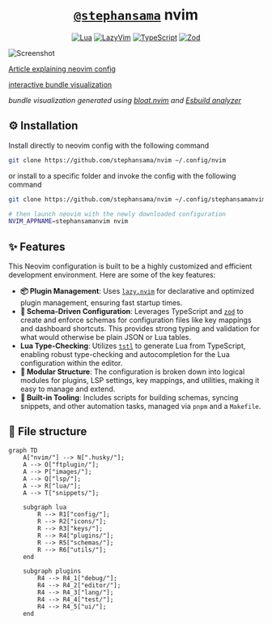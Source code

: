 <!-- markdownlint-disable RULE33 MD033 MD041 -->

<div align="center">

# [`@stephansama`](https://github.com/stephansama/stephansama) nvim

[![Lua](https://img.shields.io/badge/Lua-5.1-2C2D72.svg?logo=lua&logoColor=white&labelColor=2C2D72)](https://github.com/search?q=repo%3Astephansama%2Fnvim%20language%3Alua&type=code)
[![LazyVim](https://img.shields.io/badge/LazyVim-2E7DE9.svg?logo=lazyvim&logoColor=white)](https://www.lazyvim.org/)
[![TypeScript](https://img.shields.io/badge/TypeScript-5.8.2-3178C6.svg?logo=typescript&logoColor=white&labelColor=3178C6)](https://github.com/search?q=repo%3Astephansama%2Fnvim%20language%3ATypeScript&type=code)
[![Zod](https://img.shields.io/badge/Zod-4.1.5-408AFF.svg?logo=zod&logoColor=white&labelColor=408AFF)](https://zod.dev/)

</div>

![Screenshot](https://i.imgur.com/RrehNix.png)

[Article explaining neovim config](https://madprofessorblog.org/articles/my-neovim-config/)

[interactive bundle visualization](https://files.stephansama.info/configs/neovim)

_bundle visualization generated using [bloat.nvim](https://github.com/dundalek/bloat.nvim) and [Esbuild analyzer](https://esbuild.github.io/analyze/)_

## ⚙️ Installation

Install directly to neovim config with the following command

```sh
git clone https://github.com/stephansama/nvim ~/.config/nvim
```

or install to a specific folder and invoke the config with the following command

```sh
git clone https://github.com/stephansama/nvim ~/.config/stephansamanvim

# then launch neovim with the newly downloaded configuration
NVIM_APPNAME=stephansamanvim nvim
```

## ✨ Features

This Neovim configuration is built to be a highly customized and efficient development environment. Here are some of the key features:

- **📦 Plugin Management**: Uses [`lazy.nvim`](https://github.com/folke/lazy.nvim) for declarative and optimized plugin management, ensuring fast startup times.
- **📝 Schema-Driven Configuration**: Leverages TypeScript and [`zod`](https://zod.dev/) to create and enforce schemas for configuration files like key mappings and dashboard shortcuts. This provides strong typing and validation for what would otherwise be plain JSON or Lua tables.
- **Lua Type-Checking**: Utilizes [`tstl`](https://github.com/TypeScriptToLua/TypeScriptToLua) to generate Lua from TypeScript, enabling robust type-checking and autocompletion for the Lua configuration within the editor.
- **🧩 Modular Structure**: The configuration is broken down into logical modules for plugins, LSP settings, key mappings, and utilities, making it easy to manage and extend.
- **🚀 Built-in Tooling**: Includes scripts for building schemas, syncing snippets, and other automation tasks, managed via `pnpm` and a `Makefile`.

## 📁 File structure

```mermaid
graph TD
    A["nvim/"] --> N[".husky/"];
    A --> O["ftplugin/"];
    A --> P["images/"];
    A --> Q["lsp/"];
    A --> R["lua/"];
    A --> T["snippets/"];

    subgraph lua
        R --> R1["config/"];
        R --> R2["icons/"];
        R --> R3["keys/"];
        R --> R4["plugins/"];
        R --> R5["schemas/"];
        R --> R6["utils/"];
    end

    subgraph plugins
        R4 --> R4_1["debug/"];
        R4 --> R4_2["editor/"];
        R4 --> R4_3["lang/"];
        R4 --> R4_4["test/"];
        R4 --> R4_5["ui/"];
    end
```
